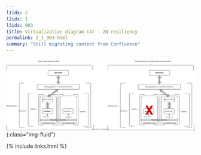 ```yaml
---
l1idx: 2
l2idx: 1
l3idx: 903
title: Virtualization diagram (4) - 2N resiliency
permalink: 2_1_903.html
summary: "Still migrating content from Confluence"
---
```


![image](./capacity-resiliency-2n.drawio.svg){:class="img-fluid"}

{% include links.html %}